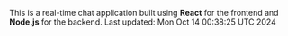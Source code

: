 This is a real-time chat application built using **React** for the frontend and **Node.js** for the backend.
Last updated: Mon Oct 14 00:38:25 UTC 2024
